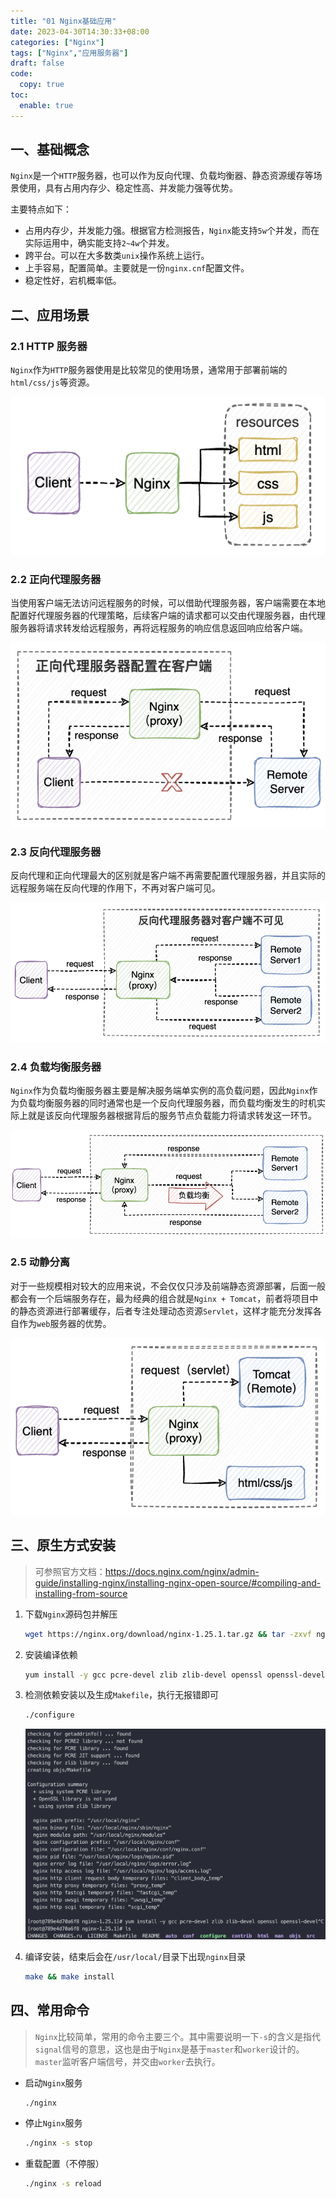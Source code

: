 ```yaml
---
title: "01 Nginx基础应用"
date: 2023-04-30T14:30:33+08:00
categories: ["Nginx"]
tags: ["Nginx","应用服务器"]
draft: false
code:
  copy: true
toc:
  enable: true
---
```


## 一、基础概念

`Nginx`是一个`HTTP`服务器，也可以作为反向代理、负载均衡器、静态资源缓存等场景使用，具有占用内存少、稳定性高、并发能力强等优势。

主要特点如下：

- 占用内存少，并发能力强。根据官方检测报告，`Nginx`能支持`5w`个并发，而在实际运用中，确实能支持`2~4w`个并发。
- 跨平台。可以在大多数类`unix`操作系统上运行。
- 上手容易，配置简单。主要就是一份`nginx.cnf`配置文件。
- 稳定性好，宕机概率低。

## 二、应用场景

### 2.1 HTTP 服务器

`Nginx`作为`HTTP`服务器使用是比较常见的使用场景，通常用于部署前端的`html/css/js`等资源。

![image-20240430145412841](../images/image-20240430145412841.png)

### 2.2 正向代理服务器

当使用客户端无法访问远程服务的时候，可以借助代理服务器，客户端需要在本地配置好代理服务器的代理策略，后续客户端的请求都可以交由代理服务器，由代理服务器将请求转发给远程服务，再将远程服务的响应信息返回响应给客户端。

![image-20240430151209427](../images/image-20240430151209427.png)

### 2.3 反向代理服务器

反向代理和正向代理最大的区别就是客户端不再需要配置代理服务器，并且实际的远程服务端在反向代理的作用下，不再对客户端可见。

![image-20240430151225798](../images/image-20240430151225798.png)

### 2.4 负载均衡服务器

`Nginx`作为负载均衡服务器主要是解决服务端单实例的高负载问题，因此`Nginx`作为负载均衡服务器的同时通常也是一个反向代理服务器，而负载均衡发生的时机实际上就是该反向代理服务器根据背后的服务节点负载能力将请求转发这一环节。

![image-20240430152021720](../images/image-20240430152021720.png)

### 2.5 动静分离

对于一些规模相对较大的应用来说，不会仅仅只涉及前端静态资源部署，后面一般都会有一个后端服务存在，最为经典的组合就是`Nginx + Tomcat`，前者将项目中的静态资源进行部署缓存，后者专注处理动态资源`Servlet`，这样才能充分发挥各自作为`web`服务器的优势。

![image-20240430162145279](../images/image-20240430162145279.png)

## 三、原生方式安装

> 可参照官方文档：https://docs.nginx.com/nginx/admin-guide/installing-nginx/installing-nginx-open-source/#compiling-and-installing-from-source

1. 下载`Nginx`源码包并解压

   ```sh
   wget https://nginx.org/download/nginx-1.25.1.tar.gz && tar -zxvf nginx-1.25.1.tar.gz && cd nginx-1.25.1
   ```

2. 安装编译依赖

   ```sh
   yum install -y gcc pcre-devel zlib zlib-devel openssl openssl-devel
   ```

3. 检测依赖安装以及生成`Makefile`，执行无报错即可

   ```sh
   ./configure
   ```

   ![image-20240430170449686](../images/image-20240430170449686.png)

4. 编译安装，结束后会在`/usr/local/`目录下出现`nginx`目录

   ```sh
   make && make install
   ```

## 四、常用命令

> `Nginx`比较简单，常用的命令主要三个。其中需要说明一下`-s`的含义是指代`signal`信号的意思，这也是由于`Nginx`是基于`master`和`worker`设计的。`master`监听客户端信号，并交由`worker`去执行。

- 启动`Nginx`服务

  ```sh
  ./nginx
  ```

- 停止`Nginx`服务

  ```sh
  ./nginx -s stop
  ```

- 重载配置（不停服）

  ```sh
  ./nginx -s reload
  ```

